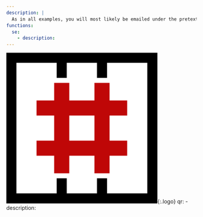 ```yaml
---
description: | 
  As in all examples, you will most likely be emailed under the pretext of collaborating or joining a new project, and then you are asked to verify your identity through a verification bot. Keep in mind that this may look like a verified bot, such as Wick. But it's not. Always verify your real Discord account name, not the server name. It will ask you to scan a QR code to verify your identity
functions:
  se:
    - description:
---
```

![logo](/assets/logo.png){:.logo}
  qr:
    - description:
